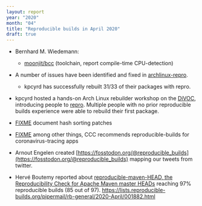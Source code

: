 ```yaml
---
layout: report
year: "2020"
month: "04"
title: "Reproducible builds in April 2020"
draft: true
---
```


<!--
Please prefer to just add links with unannotated (but cited)
commentary as text is typically rewritten entirely prior to
publication to ensure a consistent voice.
-->

* Bernhard M. Wiedemann:
    * [moonjit/bcc](https://github.com/moonjit/moonjit/issues/110) (toolchain, report compile-time CPU-detection)

* A number of issues have been identified and fixed in [archlinux-repro](https://github.com/archlinux/archlinux-repro/).
    * kpcyrd has successfully rebuilt 31/33 of their packages with repro.

* kpcyrd hosted a hands-on Arch Linux rebuilder workshop on the [DiVOC](https://di.c3voc.de/), introducing people to [repro](https://github.com/archlinux/archlinux-repro/). Multiple people with no prior reproducible builds experience were able to rebuild their first package.

* [FIXME](https://github.com/bmwiedemann/theunreproduciblepackage/commit/53d4263b461b7b7f1239e34536eaf77e5c61b174) document hash sorting patches

* [FIXME](https://www.ccc.de/en/updates/2020/contact-tracing-requirements) among other things, CCC recommends reproducible-builds for coronavirus-tracing apps

* Arnout Engelen created [https://fosstodon.org/@reproducible_builds](https://fosstodon.org/@reproducible_builds) mapping our tweets from twitter.

* Hervé Boutemy reported about [reproducible-maven-HEAD, the Reproducibility Check for Apache Maven master HEADs](https://github.com/jvm-repo-rebuild/reproducible-maven-HEAD) reaching 97% reproducible builds (85 out of 97). https://lists.reproducible-builds.org/pipermail/rb-general/2020-April/001882.html
